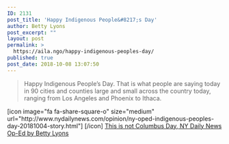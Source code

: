 ```yaml
---
ID: 2131
post_title: 'Happy Indigenous People&#8217;s Day'
author: Betty Lyons
post_excerpt: ""
layout: post
permalink: >
  https://aila.ngo/happy-indigenous-peoples-day/
published: true
post_date: 2018-10-08 13:07:50
---
```

<blockquote>Happy Indigenous People’s Day.
That is what people are saying today in 90 cities and counties large and small across the country today, ranging from Los Angeles and Phoenix to Ithaca.</blockquote>
[icon image="fa fa-share-square-o" size="medium" url="http://www.nydailynews.com/opinion/ny-oped-indigenous-peoples-day-20181004-story.html"] [/icon] <a href="http://www.nydailynews.com/opinion/ny-oped-indigenous-peoples-day-20181004-story.html">This is not Columbus Day, NY Daily News Op-Ed by Betty Lyons</a>